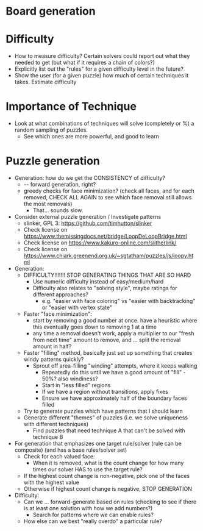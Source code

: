 
# Board generation

# Difficulty

- How to measure difficulty? Certain solvers could report out what they needed to get (but what if it requires a chain of colors?)
- Explicitly list out the "rules" for a given difficulty level in the future?
- Show the user (for a given puzzle) how much of certain techniques it takes. Estimate difficulty

# Importance of Technique

- Look at what combinations of techniques will solve (completely or %) a random sampling of puzzles.
  - See which ones are more powerful, and good to learn 

# Puzzle generation
 
- Generation: how do we get the CONSISTENCY of difficulty?
  - -- forward generation, right?
  - greedy checks for face minimization? (check all faces, and for each removed, CHECK ALL AGAIN to see which face removal still allows the most removals)
    - That... sounds slow.
- Consider external puzzle generation / Investigate patterns
  - slinker, GPL 3: https://github.com/timhutton/slinker
  - Check license on https://www.themissingdocs.net/bridge/LoopDeLoopBridge.html
  - Check license on https://www.kakuro-online.com/slitherlink/
  - Check license on https://www.chiark.greenend.org.uk/~sgtatham/puzzles/js/loopy.html
- Generation:
  - DIFFICULTY!!!!!!! STOP GENERATING THINGS THAT ARE SO HARD
    - Use numeric difficulty instead of easy/medium/hard
    - Difficulty also relates to "solving style", maybe ratings for different approaches?
      - e.g. "easier with face coloring" vs "easier with backtracking" or "easier with vertex state"
  - Faster "face minimization": 
    - start by removing a good number at once. have a heuristic where this eventually goes down to removing 1 at a time
    - any time a removal doesn't work, apply a multiplier to our "fresh from next time" amount to remove, and ... split the removal amount in half?
  - Faster "filling" method, basically just set up something that creates windy patterns quickly?
    - Sprout off area-filling "winding" attempts, where it keeps walking
      - Repeatedly do this until we have a good amount of "fill" - 50%? also windiness?
      - Start in "less filled" regions
      - If we have a region without transitions, apply fixes
      - Ensure we have approximately half of the boundary faces filled
  - Try to generate puzzles which have patterns that I should learn
  - Generate different "themes" of puzzles (i.e. we solve uniqueness with different techniques)
    - Find puzzles that need technique A that can't be solved with technique B
- For generation that emphasizes one target rule/solver (rule can be composite) (and has a base rules/solver set)
  - Check for each valued face:
    - When it is removed, what is the count change for how many times our solver HAS to use the target rule?
  - If the highest count change is non-negative, pick one of the faces with the highest value
  - Otherwise if highest count change is negative, STOP GENERATION
- Difficulty:
  - Can we ... forward-generate based on rules (checking to see if there is at least one solution with how we add numbers?)
    - Search for patterns where we can enable rules?
  - How else can we best "really overdo" a particular rule?